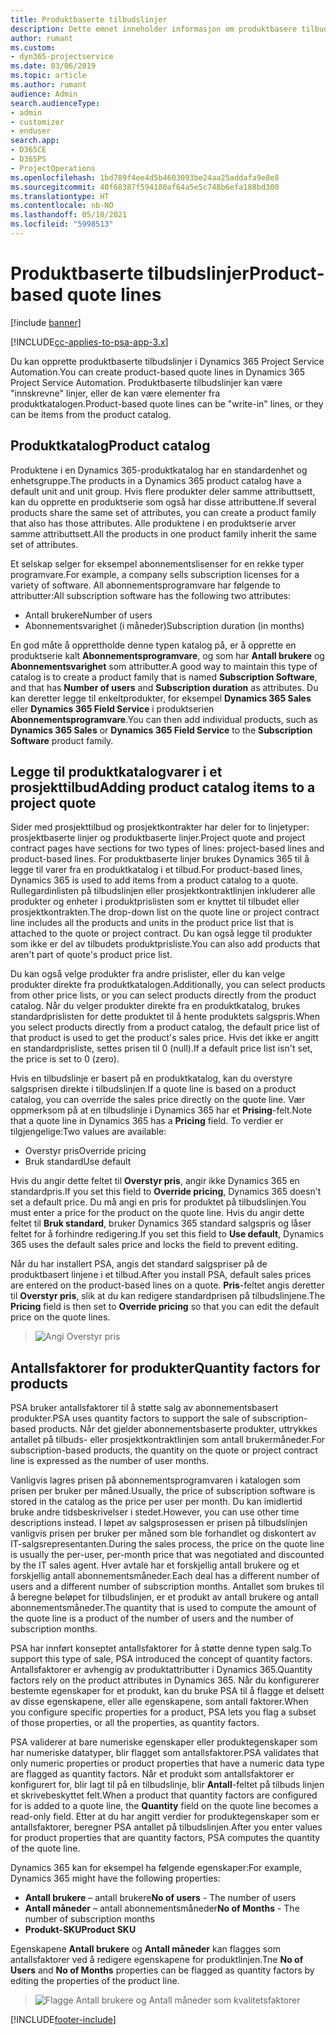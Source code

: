 ```yaml
---
title: Produktbaserte tilbudslinjer
description: Dette emnet inneholder informasjon om produktbasere tilbudslinjer.
author: rumant
ms.custom:
- dyn365-projectservice
ms.date: 03/06/2019
ms.topic: article
ms.author: rumant
audience: Admin
search.audienceType:
- admin
- customizer
- enduser
search.app:
- D365CE
- D365PS
- ProjectOperations
ms.openlocfilehash: 1bd789f4ee4d5b4603093be24aa25addafa9e8e8
ms.sourcegitcommit: 40f68387f594180af64a5e5c748b6efa188bd300
ms.translationtype: HT
ms.contentlocale: nb-NO
ms.lasthandoff: 05/10/2021
ms.locfileid: "5998513"
---
```

# <a name="product-based-quote-lines"></a><span data-ttu-id="a0750-103">Produktbaserte tilbudslinjer</span><span class="sxs-lookup"><span data-stu-id="a0750-103">Product-based quote lines</span></span>

[!include [banner](../includes/psa-now-project-operations.md)]

[!INCLUDE[cc-applies-to-psa-app-3.x](../includes/cc-applies-to-psa-app-3x.md)]


<span data-ttu-id="a0750-104">Du kan opprette produktbaserte tilbudslinjer i Dynamics 365 Project Service Automation.</span><span class="sxs-lookup"><span data-stu-id="a0750-104">You can create product-based quote lines in Dynamics 365 Project Service Automation.</span></span> <span data-ttu-id="a0750-105">Produktbaserte tilbudslinjer kan være "innskrevne" linjer, eller de kan være elementer fra produktkatalogen.</span><span class="sxs-lookup"><span data-stu-id="a0750-105">Product-based quote lines can be "write-in" lines, or they can be items from the product catalog.</span></span>

## <a name="product-catalog"></a><span data-ttu-id="a0750-106">Produktkatalog</span><span class="sxs-lookup"><span data-stu-id="a0750-106">Product catalog</span></span>

<span data-ttu-id="a0750-107">Produktene i en Dynamics 365-produktkatalog har en standardenhet og enhetsgruppe.</span><span class="sxs-lookup"><span data-stu-id="a0750-107">The products in a Dynamics 365 product catalog have a default unit and unit group.</span></span> <span data-ttu-id="a0750-108">Hvis flere produkter deler samme attributtsett, kan du opprette en produktserie som også har disse attributtene.</span><span class="sxs-lookup"><span data-stu-id="a0750-108">If several products share the same set of attributes, you can create a product family that also has those attributes.</span></span> <span data-ttu-id="a0750-109">Alle produktene i en produktserie arver samme attributtsett.</span><span class="sxs-lookup"><span data-stu-id="a0750-109">All the products in one product family inherit the same set of attributes.</span></span>

<span data-ttu-id="a0750-110">Et selskap selger for eksempel abonnementslisenser for en rekke typer programvare.</span><span class="sxs-lookup"><span data-stu-id="a0750-110">For example, a company sells subscription licenses for a variety of software.</span></span> <span data-ttu-id="a0750-111">All abonnementsprogramvare har følgende to attributter:</span><span class="sxs-lookup"><span data-stu-id="a0750-111">All subscription software has the following two attributes:</span></span>

- <span data-ttu-id="a0750-112">Antall brukere</span><span class="sxs-lookup"><span data-stu-id="a0750-112">Number of users</span></span> 
- <span data-ttu-id="a0750-113">Abonnementsvarighet (i måneder)</span><span class="sxs-lookup"><span data-stu-id="a0750-113">Subscription duration (in months)</span></span>

<span data-ttu-id="a0750-114">En god måte å opprettholde denne typen katalog på, er å opprette en produktserie kalt **Abonnementsprogramvare**, og som har **Antall brukere** og **Abonnementsvarighet** som attributter.</span><span class="sxs-lookup"><span data-stu-id="a0750-114">A good way to maintain this type of catalog is to create a product family that is named **Subscription Software**, and that has **Number of users** and **Subscription duration** as attributes.</span></span> <span data-ttu-id="a0750-115">Du kan deretter legge til enkeltprodukter, for eksempel **Dynamics 365 Sales** eller **Dynamics 365 Field Service** i produktserien **Abonnementsprogramvare**.</span><span class="sxs-lookup"><span data-stu-id="a0750-115">You can then add individual products, such as **Dynamics 365 Sales** or **Dynamics 365 Field Service** to the **Subscription Software** product family.</span></span>

## <a name="adding-product-catalog-items-to-a-project-quote"></a><span data-ttu-id="a0750-116">Legge til produktkatalogvarer i et prosjekttilbud</span><span class="sxs-lookup"><span data-stu-id="a0750-116">Adding product catalog items to a project quote</span></span>

<span data-ttu-id="a0750-117">Sider med prosjekttilbud og prosjektkontrakter har deler for to linjetyper: prosjektbaserte linjer og produktbaserte linjer.</span><span class="sxs-lookup"><span data-stu-id="a0750-117">Project quote and project contract pages have sections for two types of lines: project-based lines and product-based lines.</span></span> <span data-ttu-id="a0750-118">For produktbaserte linjer brukes Dynamics 365 til å legge til varer fra en produktkatalog i et tilbud.</span><span class="sxs-lookup"><span data-stu-id="a0750-118">For product-based lines, Dynamics 365 is used to add items from a product catalog to a quote.</span></span> <span data-ttu-id="a0750-119">Rullegardinlisten på tilbudslinjen eller prosjektkontraktlinjen inkluderer alle produkter og enheter i produktprislisten som er knyttet til tilbudet eller prosjektkontrakten.</span><span class="sxs-lookup"><span data-stu-id="a0750-119">The drop-down list on the quote line or project contract line includes all the products and units in the product price list that is attached to the quote or project contract.</span></span> <span data-ttu-id="a0750-120">Du kan også legge til produkter som ikke er del av tilbudets produktprisliste.</span><span class="sxs-lookup"><span data-stu-id="a0750-120">You can also add products that aren't part of quote's product price list.</span></span>

<span data-ttu-id="a0750-121">Du kan også velge produkter fra andre prislister, eller du kan velge produkter direkte fra produktkatalogen.</span><span class="sxs-lookup"><span data-stu-id="a0750-121">Additionally, you can select products from other price lists, or you can select products directly from the product catalog.</span></span> <span data-ttu-id="a0750-122">Når du velger produkter direkte fra en produktkatalog, brukes standardprislisten for dette produktet til å hente produktets salgspris.</span><span class="sxs-lookup"><span data-stu-id="a0750-122">When you select products directly from a product catalog, the default price list of that product is used to get the product's sales price.</span></span> <span data-ttu-id="a0750-123">Hvis det ikke er angitt en standardprisliste, settes prisen til 0 (null).</span><span class="sxs-lookup"><span data-stu-id="a0750-123">If a default price list isn't set, the price is set to 0 (zero).</span></span>

<span data-ttu-id="a0750-124">Hvis en tilbudslinje er basert på en produktkatalog, kan du overstyre salgsprisen direkte i tilbudslinjen.</span><span class="sxs-lookup"><span data-stu-id="a0750-124">If a quote line is based on a product catalog, you can override the sales price directly on the quote line.</span></span> <span data-ttu-id="a0750-125">Vær oppmerksom på at en tilbudslinje i Dynamics 365 har et **Prising**-felt.</span><span class="sxs-lookup"><span data-stu-id="a0750-125">Note that a quote line in Dynamics 365 has a **Pricing** field.</span></span> <span data-ttu-id="a0750-126">To verdier er tilgjengelige:</span><span class="sxs-lookup"><span data-stu-id="a0750-126">Two values are available:</span></span>

- <span data-ttu-id="a0750-127">Overstyr pris</span><span class="sxs-lookup"><span data-stu-id="a0750-127">Override pricing</span></span>  
- <span data-ttu-id="a0750-128">Bruk standard</span><span class="sxs-lookup"><span data-stu-id="a0750-128">Use default</span></span>

<span data-ttu-id="a0750-129">Hvis du angir dette feltet til **Overstyr pris**, angir ikke Dynamics 365 en standardpris.</span><span class="sxs-lookup"><span data-stu-id="a0750-129">If you set this field to **Override pricing**, Dynamics 365 doesn't set a default price.</span></span> <span data-ttu-id="a0750-130">Du må angi en pris for produktet på tilbudslinjen.</span><span class="sxs-lookup"><span data-stu-id="a0750-130">You must enter a price for the product on the quote line.</span></span> <span data-ttu-id="a0750-131">Hvis du angir dette feltet til **Bruk standard**, bruker Dynamics 365 standard salgspris og låser feltet for å forhindre redigering.</span><span class="sxs-lookup"><span data-stu-id="a0750-131">If you set this field to **Use default**, Dynamics 365 uses the default sales price and locks the field to prevent editing.</span></span>

<span data-ttu-id="a0750-132">Når du har installert PSA, angis det standard salgspriser på de produktbasert linjene i et tilbud.</span><span class="sxs-lookup"><span data-stu-id="a0750-132">After you install PSA, default sales prices are entered on the product-based lines on a quote.</span></span> <span data-ttu-id="a0750-133">**Pris**-feltet angis deretter til **Overstyr pris**, slik at du kan redigere standardprisen på tilbudslinjene.</span><span class="sxs-lookup"><span data-stu-id="a0750-133">The **Pricing** field is then set to **Override pricing** so that you can edit the default price on the quote lines.</span></span>

> ![Angi Overstyr pris](media/basic-guide-10.png)
 
## <a name="quantity-factors-for-products"></a><span data-ttu-id="a0750-135">Antallsfaktorer for produkter</span><span class="sxs-lookup"><span data-stu-id="a0750-135">Quantity factors for products</span></span>

<span data-ttu-id="a0750-136">PSA bruker antallsfaktorer til å støtte salg av abonnementsbasert produkter.</span><span class="sxs-lookup"><span data-stu-id="a0750-136">PSA uses quantity factors to support the sale of subscription-based products.</span></span> <span data-ttu-id="a0750-137">Når det gjelder abonnementsbaserte produkter, uttrykkes antallet på tilbuds- eller prosjektkontraktlinjen som antall brukermåneder.</span><span class="sxs-lookup"><span data-stu-id="a0750-137">For subscription-based products, the quantity on the quote or project contract line is expressed as the number of user months.</span></span>

<span data-ttu-id="a0750-138">Vanligvis lagres prisen på abonnementsprogramvaren i katalogen som prisen per bruker per måned.</span><span class="sxs-lookup"><span data-stu-id="a0750-138">Usually, the price of subscription software is stored in the catalog as the price per user per month.</span></span> <span data-ttu-id="a0750-139">Du kan imidlertid bruke andre tidsbeskrivelser i stedet.</span><span class="sxs-lookup"><span data-stu-id="a0750-139">However, you can use other time descriptions instead.</span></span> <span data-ttu-id="a0750-140">I løpet av salgsprosessen er prisen på tilbudslinjen vanligvis prisen per bruker per måned som ble forhandlet og diskontert av IT-salgsrepresentanten.</span><span class="sxs-lookup"><span data-stu-id="a0750-140">During the sales process, the price on the quote line is usually the per-user, per-month price that was negotiated and discounted by the IT sales agent.</span></span> <span data-ttu-id="a0750-141">Hver avtale har et forskjellig antall brukere og et forskjellig antall abonnementsmåneder.</span><span class="sxs-lookup"><span data-stu-id="a0750-141">Each deal has a different number of users and a different number of subscription months.</span></span> <span data-ttu-id="a0750-142">Antallet som brukes til å beregne beløpet for tilbudslinjen, er et produkt av antall brukere og antall abonnementsmåneder.</span><span class="sxs-lookup"><span data-stu-id="a0750-142">The quantity that is used to compute the amount of the quote line is a product of the number of users and the number of subscription months.</span></span>

<span data-ttu-id="a0750-143">PSA har innført konseptet antallsfaktorer for å støtte denne typen salg.</span><span class="sxs-lookup"><span data-stu-id="a0750-143">To support this type of sale, PSA introduced the concept of quantity factors.</span></span> <span data-ttu-id="a0750-144">Antallsfaktorer er avhengig av produktattributter i Dynamics 365.</span><span class="sxs-lookup"><span data-stu-id="a0750-144">Quantity factors rely on the product attributes in Dynamics 365.</span></span> <span data-ttu-id="a0750-145">Når du konfigurerer bestemte egenskaper for et produkt, kan du bruke PSA til å flagge et delsett av disse egenskapene, eller alle egenskapene, som antall faktorer.</span><span class="sxs-lookup"><span data-stu-id="a0750-145">When you configure specific properties for a product, PSA lets you flag a subset of those properties, or all the properties, as quantity factors.</span></span>

<span data-ttu-id="a0750-146">PSA validerer at bare numeriske egenskaper eller produktegenskaper som har numeriske datatyper, blir flagget som antallsfaktorer.</span><span class="sxs-lookup"><span data-stu-id="a0750-146">PSA validates that only numeric properties or product properties that have a numeric data type are flagged as quantity factors.</span></span> <span data-ttu-id="a0750-147">Når et produkt som antallsfaktorer er konfigurert for, blir lagt til på en tilbudslinje, blir **Antall**-feltet på tilbuds linjen et skrivebeskyttet felt.</span><span class="sxs-lookup"><span data-stu-id="a0750-147">When a product that quantity factors are configured for is added to a quote line, the **Quantity** field on the quote line becomes a read-only field.</span></span> <span data-ttu-id="a0750-148">Etter at du har angitt verdier for produktegenskaper som er antallsfaktorer, beregner PSA antallet på tilbudslinjen.</span><span class="sxs-lookup"><span data-stu-id="a0750-148">After you enter values for product properties that are quantity factors, PSA computes the quantity of the quote line.</span></span>

<span data-ttu-id="a0750-149">Dynamics 365 kan for eksempel ha følgende egenskaper:</span><span class="sxs-lookup"><span data-stu-id="a0750-149">For example, Dynamics 365 might have the following properties:</span></span> 

- <span data-ttu-id="a0750-150">**Antall brukere** – antall brukere</span><span class="sxs-lookup"><span data-stu-id="a0750-150">**No of users** - The number of users</span></span> 
- <span data-ttu-id="a0750-151">**Antall måneder** – antall abonnementsmåneder</span><span class="sxs-lookup"><span data-stu-id="a0750-151">**No of Months** - The number of subscription months</span></span>
- <span data-ttu-id="a0750-152">**Produkt-SKU**</span><span class="sxs-lookup"><span data-stu-id="a0750-152">**Product SKU**</span></span> 

<span data-ttu-id="a0750-153">Egenskapene **Antall brukere** og **Antall måneder** kan flagges som antallsfaktorer ved å redigere egenskapene for produktlinjen.</span><span class="sxs-lookup"><span data-stu-id="a0750-153">Tne **No of Users** and **No of Months** properties can be flagged as quantity factors by editing the properties of the product line.</span></span> 

> ![Flagge Antall brukere og Antall måneder som kvalitetsfaktorer](media/basic-guide-11.png)
 


[!INCLUDE[footer-include](../includes/footer-banner.md)]